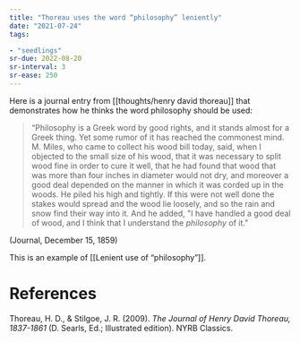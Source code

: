```yaml
---
title: "Thoreau uses the word “philosophy” leniently"
date: "2021-07-24"
tags:

- "seedlings"
sr-due: 2022-08-20
sr-interval: 3
sr-ease: 250
---
```


Here is a journal entry from [[thoughts/henry david thoreau]] that demonstrates how he thinks the word philosophy should be used:

> “Philosophy is a Greek word by good rights, and it stands almost for a Greek thing. Yet some rumor of it has reached the commonest mind. M. Miles, who came to collect his wood bill today, said, when I objected to the small size of his wood, that it was necessary to split wood fine in order to cure it well, that he had found that wood that was more than four inches in diameter would not dry, and moreover a good deal depended on the manner in which it was corded up in the woods. He piled his high and tightly. If this were not well done the stakes would spread and the wood lie loosely, and so the rain and snow find their way into it. And he added, "I have handled a good deal of wood, and I think that I understand the *philosophy* of it."

(Journal, December 15, 1859)

This is an example of [[Lenient use of “philosophy”]].

# References

Thoreau, H. D., & Stilgoe, J. R. (2009). *The Journal of Henry David Thoreau, 1837-1861* (D. Searls, Ed.; Illustrated edition). NYRB Classics.
